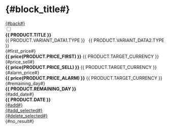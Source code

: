 <div id="page-my-price-alarms" class="col-12 my-1" v-cloak>
    <div class="row" v-if="!LOADING">
        <div class="col-12 mb-2">
            <div class="d-flex align-items-flex-start justify-content-between gap-1 pb-1 border-bottom">
                <h1 class="d-flex align-items-center">
                    <i class="ti-bell-o ti-alert-list d-flex align-items-center justify-content-center text-white member-menu-icon"></i>
                    {#block_title#}
                </h1>
                <a href="javascript:void(0);" onclick="window.history.back();" class="btn btn-light border border-light text-uppercase flex-shrink-0">
                    <i class="ti-arrow-left"></i> {#back#}
                </a>
            </div>
        </div>
        <div class="col-12 price-alarm-list" v-if="DATA.PRODUCTS.length > 0">
            <div class="w-100 px-1 mb-1 bg-white border border-round price-alarm-item" v-for="(PRODUCT, index) in DATA.PRODUCTS">
                <div class="row align-items-center">
                    <div class="col-12 col-md-2 py-1 d-flex align-items-center">
                        <div class="col-auto p-0">
                            <input type="checkbox" :id="'price-alarm-' + index" class="form-control price-alarms-input" :data-alarm="PRODUCT.ALARM_ID" :data-id="PRODUCT.ID"
                                :data-variant="PRODUCT.VARIANT_ID">
                            <label :for="'price-alarm-' + index">
                                <div class="input-checkbox">
                                    <i class="ti-check"></i>
                                </div>
                            </label>
                        </div>
                        <div>
                            <a :href="`/` + PRODUCT.URL" class="text-body"><strong>{{ PRODUCT.TITLE }}</strong></a>
                            <div>
                                <span v-if="PRODUCT.VARIANT_DATA1 && PRODUCT.VARIANT_DATA1.TYPE">{{ PRODUCT.VARIANT_DATA1.TYPE }} &nbsp</span>
                                <span v-if="PRODUCT.VARIANT_DATA2 && PRODUCT.VARIANT_DATA2.TYPE">{{ PRODUCT.VARIANT_DATA2.TYPE }}</span>
                            </div>
                        </div>
                    </div>
                    <div class="col-6 col-md py-1">
                        <div class="fw-medium mb-10">{#first_price#}</div>
                        <div><strong>{{ price(PRODUCT.PRICE_FIRST) }}</strong> {{ PRODUCT.TARGET_CURRENCY }}</div>
                    </div>
                    <div class="col-6 col-md py-1">
                        <div class="fw-medium mb-10">{#price_sell#}</div>
                        <div><strong>{{ price(PRODUCT.PRICE_SELL) }}</strong> {{ PRODUCT.TARGET_CURRENCY }}</div>
                    </div>
                    <div class="col-6 col-md py-1">
                        <div class="fw-medium mb-10">{#alarm_price#}</div>
                        <div><strong>{{ price(PRODUCT.PRICE_ALARM) }}</strong> {{ PRODUCT.TARGET_CURRENCY }}</div>
                    </div>
                    <div class="col-6 col-md py-1">
                        <div class="fw-medium mb-10">{#remaining_day#}</div>
                        <div><strong>{{ PRODUCT.REMAINING_DAY }}</strong></div>
                    </div>
                    <div class="col-6 col-md py-1">
                        <div class="fw-medium mb-10">{#add_date#}</div>
                        <div><strong>{{ PRODUCT.DATE }}</strong></div>
                    </div>
                    <div class="col-4 col-md d-flex align-items-center p-0">
                        <div class="col py-1">
                            <input type="hidden" :id="'ProductCount' + PRODUCT.ID" :name="'ProductCount' + PRODUCT.ID" value="1">
                            <a href="javascript:void(0);" @click="addToCart(PRODUCT.ID, PRODUCT.VARIANT_ID, 1)" class="btn btn-primary fw-bold price-alarm-add-btn d-flex justify-content-center">
                                <i class="ti-basket"></i>{#add#}
                            </a>
                        </div>
                        <div class="col-auto pl-0">
                            <a href="javascript:void(0);" @click="remove(PRODUCT.ALARM_ID)" class="price-alarm-delete-btn text-body d-flex align-items-center justify-content-center"><i class="ti-trash-o"></i></a>
                        </div>
                    </div>
                </div>
            </div>
            <div class="row mb-1">
                <div class="col-6 col-md-4 col-lg-3">
                    <a href="javascript:void(0);" class="btn btn-primary w-100" @click="addToCart()"><i class="ti-basket"></i> {#add_selected#}</a>
                </div>
                <div class="col-6 col-md-4 col-lg-3">
                    <a href="javascript:void(0);" class="btn btn-light border border-light w-100" @click="remove()"><i class="ti-trash-o"></i> {#delete_selected#}</a>
                </div>
            </div>
        </div>
        <div class="col-12" v-else>
            <div class="col-12 p-1 border border-round">{#no_result#}</div>
        </div>
    </div>
</div>